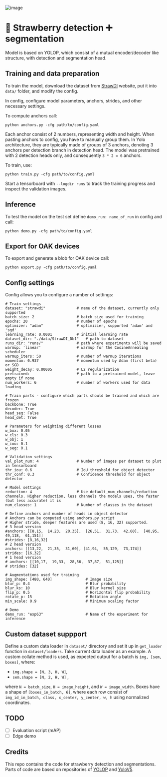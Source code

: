 ![image](https://user-images.githubusercontent.com/56075061/166344196-dbc344b8-e050-443d-9aa7-9520fe90c8ef.png)

# :strawberry: Strawberry detection :heavy_plus_sign: segmentation 

Model is based on YOLOP, which consist of a mutual encoder/decoder like structure, with detection and segmentation head.

## Training and data preparation

To train the model, download the dataset from [StrawDI](https://strawdi.github.io/) website, put it into `data/` folder, and modify the config.

In config, configure model parameters, anchors, strides, and other necessary settings.

To compute anchors call:
```
python anchors.py -cfg path/to/config.yaml
```
Each anchor consist of 2 numbers, representing width and height. When pasting anchors to config, you have to manually group them. In Yolo architecture, they are typically made of groups of 3 anchors, denoting 3 anchors per detection branch in detection head. The model was pretrained with 2 detection heads only, and consequently `3 * 2 = 6` anchors. 

To train, use:
```
python train.py -cfg path/to/config.yaml
```

Start a tensorboard with `--logdir runs` to track the training progress and inspect the validation images.

## Inference
To test the model on the test set define `demo_run: name_of_run` in config and call:
```
python demo.py -cfg path/to/config.yaml
```

## Export for OAK devices
To export and generate a blob for OAK device call:
```
python export.py -cfg path/to/config.yaml
```

## Config settings
Config allows you to configure a number of settings:
```
# Train settings
dataset: "strawdi"              # name of the dataset, currently only supported
batch_size: 2                   # batch size used for training
epochs: 20                      # number of epochs
optimizer: "adam"               # optimizier, supported 'adam' and 'sgd'
learning_rate: 0.0001           # initial learning rate
dataset_dir: "./data/StrawDI_Db1"   # path to dataset
runs_dir: "runs/"               # path where experiments will be saved
warmup: 'linear'                # warmup for the CosineAnnealing scheduler
warmup_iters: 50                # number of warmup iterations
momentum: 0.937                 # momentum used by Adam (first beta) or SGD
weight_decay: 0.00005           # L2 regularization
pretrained:                     # path to a pretrained model, leave empty if none
num_workers: 6                  # number of workers used for data loading

# Train parts - configure which parts should be trained and which are frozen
backbone: True
decoder: True                   
head_seg: False
head_det: True

# Parameters for weighting different losses
w_box: 0.05
w_cls: 0.3
w_obj: 1
w_iou: 0.1
w_seg: 0.1

# Validation settings
val_plot_num: 4                 # Number of images per dataset to plot in tensorboard
thr_iou: 0.6                    # IoU threshold for object detector
thr_conf: 0.3                   # Confidence threshold for object detector

# Model settings
reduction: 4                    # Use default_num_channels/reduction channels. Higher reduction, less channels the models uses, the faster (but less accurate) it is
num_classes: 1                  # Number of classes in the dataset

# Define anchors and number of heads in object detector
# Anchors can be computed using anchors.py script
# Higher stride, deeper features are used (8, 16, 32) supported.
# 3 head version
#anchors: [[8,15,  14,23,  20,35],  [26,51,  31,73,  42,60],  [40,95,  49,118,  61,151]]
#strides: [8,16,32]
# 2 head version
anchors: [[13,22,  21,35,  31,60], [41,94,  55,129,  73,174]]
strides: [16,32]
# 1 head version
# anchors: [[10,17,  19,33,  28,56,  37,87,  51,125]]
# strides: [32]

# Augmentations used for training
img_shape: [480, 640]               # Image size
blur_p: 0.4                         # Blur probability
blur_ks: 10                         # Blur kernel size
flip_p: 0.5                         # Horizontal flip probability
rotate_p: 15                        # Rotation angle
min_scale: 0.9                      # Minimum scaling factor

# Demo
demo_run: "exp63"                   # Name of the experiment for inference
```

## Custom dataset suppport
Define a custom data loader in `dataset/` directory and set it up in `get_loader` function in `dataset/loaders`. Take current data loader as an example. A custom collate method is used, as expected output for a batch is `img, [sem, boxes]`, where: 
* `img.shape = [N, 3, H, W]`,
* `sem.shape = [N, 2, H, W]` ,

where `N = batch_size`, `H = image_height`, and `W = image_width`. Boxes have a shape of `[boxes_in_batch, 6]`, where each row consist of `img_id_in_batch, class, x_center, y_center, w, h` using normalized coordinates.

## TODO

- [ ] Evaluation script (mAP)
- [ ] Edge demo

## Credits

This repo contains the code for strawberry detection and segmentations. Parts of code are based on repositories of [YOLOP](https://github.com/hustvl/YOLOP) and [YoloV5](https://github.com/ultralytics/yolov5/).
